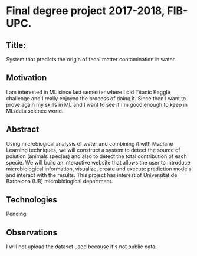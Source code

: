 # Final degree project 2017-2018, FIB-UPC.

## Title: 
System that predicts the origin of fecal matter contamination in water.

## Motivation
I am interested in ML since last semester where I did Titanic Kaggle challenge and I really enjoyed the process of doing it. Since then I want to prove again my skills in ML and I want to see if I'm good enough to keep in ML/data science world.

## Abstract
Using microbiogical analysis of water and combining it with Machine Learning techniques, we will construct a system to detect the source of polution (animals species) and also to detect the total contribution of each specie. We will build an interactive website that allows the user to introduce microbiological information, visualize, create and execute prediction models and interact with the results. This project has interest of Universitat de Barcelona (UB) microbiological department.

## Technologies

Pending

## Observations
I will not upload the dataset used because it's not public data.


